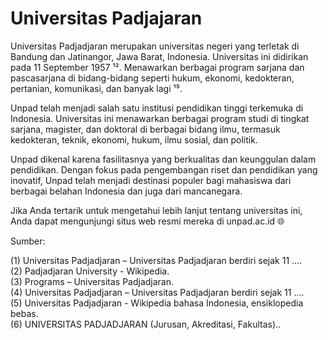 # Universitas Padjajaran 
Universitas Padjadjaran merupakan universitas negeri yang terletak di Bandung dan Jatinangor, Jawa Barat, Indonesia. 
Universitas ini didirikan pada 11 September 1957 ¹². 
Menawarkan berbagai program sarjana dan pascasarjana di bidang-bidang seperti hukum, ekonomi, kedokteran, 
pertanian, komunikasi, dan banyak lagi ¹⁵.

Unpad telah menjadi salah satu institusi pendidikan tinggi terkemuka di Indonesia. 
Universitas ini menawarkan berbagai program studi di tingkat sarjana, magister, dan doktoral di berbagai bidang ilmu,
termasuk kedokteran, teknik, ekonomi, hukum, ilmu sosial, dan politik.

Unpad dikenal karena fasilitasnya yang berkualitas dan keunggulan dalam pendidikan. 
Dengan fokus pada pengembangan riset dan pendidikan yang inovatif, 
Unpad telah menjadi destinasi populer bagi mahasiswa dari berbagai belahan Indonesia dan juga dari mancanegara.


Jika Anda tertarik untuk mengetahui lebih lanjut tentang universitas ini, 
Anda dapat mengunjungi situs web resmi mereka di unpad.ac.id 🌐

Sumber:

(1) Universitas Padjadjaran – Universitas Padjadjaran berdiri sejak 11 .... <br>
(2) Padjadjaran University - Wikipedia. <br>
(3) Programs – Universitas Padjadjaran. <br>
(4) Universitas Padjadjaran – Universitas Padjadjaran berdiri sejak 11 .... <br>
(5) Universitas Padjadjaran - Wikipedia bahasa Indonesia, ensiklopedia bebas. <br>
(6) UNIVERSITAS PADJADJARAN (Jurusan, Akreditasi, Fakultas)..
